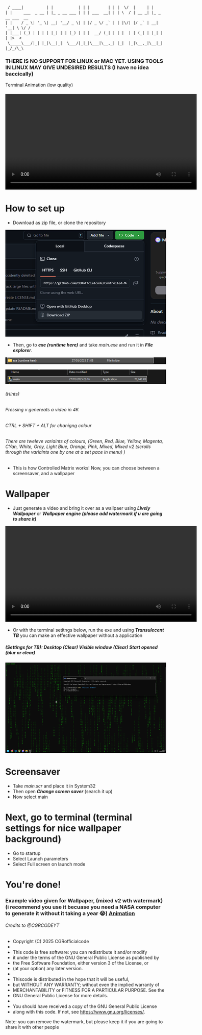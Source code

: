 ```
 / ____|          | |           | | |        | | |  \/  |     | |          
| |     ___  _ __ | |_ _ __ ___ | | | ___  __| | | \  / | __ _| |_ _ __ ___  __
| |    / _ \| '_ \| __| '__/ _ \| | |/ _ \/ _` | | |\/| |/ _` | __| '__| \ \/ /
| |___| (_) | | | | |_| | | (_) | | |  __/ (_| | | |  | | (_| | |_| |  | |>  < 
 \_____\___/|_| |_|\__|_|  \___/|_|_|\___|\__,_| |_|  |_|\__,_|\__|_|  |_/_/\_\
```

### THERE IS NO SUPPORT FOR LINUX or MAC YET. USING TOOLS IN LINUX MAY GIVE UNDESIRED RESULTS (I have no idea baccically)


Terminal Animation (low quality)

##### <video src="static/terminalAnimation.mp4" controls width="600"></video>

# How to set up
* Download as zip file, or clone the repository

![ZIP](static/zipphoto.png)

* Then, go to ***exe (runtime here)*** and take *main.exe* and run it in ***File explorer***.

![Where exe is.](static/where_exe_is.png)

![EXE](static/exe.png)

###### (Hints)
###### Pressing v genereats a video in 4K
###### CTRL + SHIFT + ALT for chanigng colour
###### There are tweleve variaints of colours, (Green, Red, Blue, Yellow, Magenta, CYan, White, Gray, Light Blue, Orange, Pink, Mixed, Mixed v2  (scrolls through the variaints one by one at a set pace in menu) )

* This is how Controlled Matrix works!
Now, you can choose between a screensaver, and a wallpaper

# Wallpaper
* Just generate a video and bring it over as a wallpaer using ***Lively Wallpaper*** or ***Wallpaper engine (please add watermark if u are going to share it)***

<video src="static/matrix_animation_4k.mp4" controls width="600"></video>

* Or with the terminal setitngs below, run the exe and using ***Transulecent TB*** you can make an effective wallpaper without a application
##### (Settings for TB): Desktop (Clear) Visible window (Clear) Start opened (blur or clear)

![Example](static/example.png)


# Screensaver
* Take *main.scr* and place it in System32
* Then open ***Change screen saver*** (search it up) 
* Now select main
# Next, go to terminal (terminal settings for nice wallpaper background)
* Go to startup
* Select Launch parameters
* Select Full screen on launch mode 

# You're done!


### Example video given for Wallpaper, (mixed v2 wth watermark) (i recommend you use it becuase you need a NASA computer to generate it without it taking a year 😭) [Animation](static/matrix_animation_4k.mp4)

###### Credits to @CGRCODEYT

* Copyright (C) 2025 CGRofficialcode
 *
 * This code is free software: you can redistribute it and/or modify
 * it under the terms of the GNU General Public License as published by
 * the Free Software Foundation, either version 3 of the License, or
 * (at your option) any later version.
 *
 * Thiscode is distributed in the hope that it will be useful,
 * but WITHOUT ANY WARRANTY; without even the implied warranty of
 * MERCHANTABILITY or FITNESS FOR A PARTICULAR PURPOSE.  See the
 * GNU General Public License for more details.
 *
 * You should have received a copy of the GNU General Public License
 * along with this code.  If not, see <https://www.gnu.org/licenses/>.

Note: you can remove the watermark, but please keep it if you are going to share it with other people

